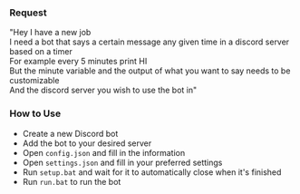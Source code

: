 ### Request
"Hey I have a new job  
I need a bot that says a certain message any given time in a discord server based on a timer  
For example every 5 minutes print HI  
But the minute variable and the output of what you want to say needs to be customizable  
And the discord server you wish to use the bot in"

### How to Use
- Create a new Discord bot
- Add the bot to your desired server
- Open `config.json` and fill in the information
- Open `settings.json` and fill in your preferred settings
- Run `setup.bat` and wait for it to automatically close when it's finished
- Run `run.bat` to run the bot